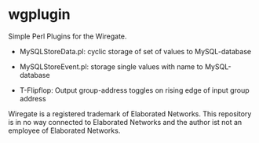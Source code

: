wgplugin
========

Simple Perl Plugins for the Wiregate.

* MySQLStoreData.pl: cyclic storage of set of values to MySQL-database

* MySQLStoreEvent.pl: storage single values with name to MySQL-database

* T-Flipflop: Output group-address toggles on rising edge of input group address

Wiregate is a registered trademark of Elaborated Networks. This repository
is in no way connected to Elaborated Networks and the author ist not an
employee of Elaborated Networks.
